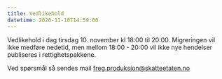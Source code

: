 ```yaml
---
title: Vedlikehold
datetime: 2020-11-10T14:59:00
---
```

Vedlikehold i dag tirsdag 10. november kl 18:00 til 20:00.
Migreringen vil ikke medføre nedetid, men mellom 18:00 - 20:00 vil ikke nye hendelser publiseres i rettighetspakkene.

Ved spørsmål så sendes mail freg.produksjon@skatteetaten.no
